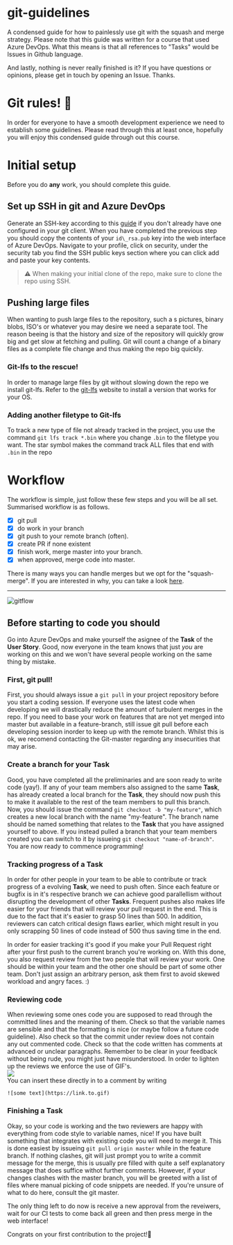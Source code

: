 # git-guidelines
A condensed guide for how to painlessly use git with the squash and merge strategy.
Please note that this guide was written for a course that used Azure DevOps. What this means is that all references to "Tasks"
would be Issues in Github language.

And lastly, nothing is never really finished is it? If you have questions or opinions, please get in touch by opening an Issue.
Thanks.



# Git rules! :metal:

In order for everyone to have a smooth development experience we need to establish some guidelines. Please read through this at least once, hopefully you will enjoy this condensed guide through out this course.

# Initial setup
Before you do **any** work, you should complete this guide. 

## Set up SSH in git and Azure DevOps
Generate an SSH-key according to this [guide](https://git-scm.com/book/en/v2/Git-on-the-Server-Generating-Your-SSH-Public-Key) if you don't already have one configured in your git client. 
When you have completed the previous step you should copy the contents of your `id\_rsa.pub` key into the web interface of Azure DevOps. Navigate to your profile, click on security, under the security tab you find the SSH public keys section where you can click add and paste your key contents. 

> :warning: When making your initial clone of the repo, make sure to clone the repo using SSH.

## Pushing large files
When wanting to push large files to the repository, such a s pictures, binary blobs, ISO's or whatever you may desire we need a separate tool. The reason beeing is that the history and size of the repository will quickly grow big and get slow at fetching and pulling. Git will count a change of a binary files as a complete file change and thus making the repo big quickly. 
### Git-lfs to the rescue!
In order to manage large files by git without slowing down the repo we install git-lfs. Refer to the [git-lfs](https://git-lfs.github.com/) website to install a version that works for your OS.
### Adding another filetype to Git-lfs
To track a new type of file not already tracked in the project, you use the command ```git lfs track *.bin``` where you change `.bin` to the filetype you want. The star symbol makes the command track ALL files that end with `.bin` in the repo


# Workflow
The workflow is simple, just follow these few steps and you will be all set.
Summarised workflow is as follows.
- [x] git pull
- [x] do work in your branch
- [x] git push to your remote branch (often).
- [x] create PR if none existent
- [x] finish work, merge master into your branch.
- [x] when approved, merge code into master.

There is many ways you can handle merges but we opt for the "squash-merge". If you are interested in why, you can take a look [here](https://blog.dnsimple.com/2019/01/two-years-of-squash-merge/).

--- 
   
![gitflow](https://i.ibb.co/9NVcsXB/git-flow2.png)


## Before starting to code you should
Go into Azure DevOps and make yourself the asignee of the **Task** of the **User Story**. Good, now everyone in the team knows that just *you* are working on this and we won't have several people working on the same thing by mistake.

### First, git pull!
First, you should always issue a `git pull` in your project repository before you  start a coding session.
If everyone uses the latest code when developing we will drastically reduce the amount of turbulent merges in the repo.  If you need to base your work on features that are not yet merged into master but available in a feature-branch, still issue git pull before each developing session inorder to keep up with the remote branch. Whilst this is ok, we recomend contacting the Git-master regarding any insecurities that may arise.
 
### Create a branch for your **Task**
Good, you have completed all the preliminaries and are soon ready to write code (yay!). If any of your team members also assigned to the same **Task**, has already created a local branch for the **Task**, they should now push this to make it available to the rest of the team members to pull this branch. Now, you should issue the command  ```git checkout -b "my-feature"```, which creates a new local branch with the name "my-feature". The branch name should be named something that relates to the **Task** that you have assigned yourself to above. If you instead pulled a branch that your team members created you can switch to it by issueing ```git checkout "name-of-branch"```. You are now ready to commence programming!

### Tracking progress of a **Task**
In order for other people in your team to be able to contribute or track progress of a evolving **Task**, we need to push often. Since each feature or bugfix is in it's respective branch we can achieve good parallellism without disrupting the development of other **Tasks**. Frequent pushes also makes life easier for your friends that will review your pull request in the end. This is due to the fact that it's easier to grasp 50 lines than 500. In addition, reviewers can catch critical design flaws earlier, which might result in you only scrapping 50 lines of code instead of 500 thus saving time in the end.

In order for easier tracking it's good if you make your Pull Request right after your first push to the current branch you're working on. With this done, you also request review from the two people that will review your work. One should be within your team and the other one should be part of some other team. Don't just assign an arbitrary person, ask them first to avoid skewed workload and angry faces. :)

### Reviewing code
When reviewing some ones code you are supposed to read through the committed lines and the meaning of them. Check so that the variable names are sensible and that the formatting is nice (or maybe follow a future code guideline). Also check so that the commit under review does not contain any out commented code. Check so that the code written has comments at advanced or unclear paragraphs. Remember to be clear in your feedback without being rude, you might just have misunderstood. 
In order to lighten up the reviews we enforce the use of GIF's.  
![](https://media.giphy.com/media/cFkiFMDg3iFoI/giphy.gif)   
You can insert these directly in to a comment by writing 
```
![some text](https://link.to.gif)
```


### Finishing a **Task**
Okay, so your code is working and the two reviewers are happy with everything from code style to variable names, nice! If you have built something that integrates with existing code you will need to merge it. This is done easiest by issueing ```git pull origin master``` while in the feature branch. If nothing clashes, git will just prompt you to write a commit message for the merge, this is usually pre filled with quite a self explanatory message that does suffice withot further comments. However, if your changes clashes with the master branch, you will be greeted with a list of files where manual picking of code snippets are needed. If you're unsure of what to do here, consult the git master. 

The only thing left to do now is receive a new approval from the reveiwers, wait for our CI tests to come back all green and then press merge in the web interface!

Congrats on your first contribution to the project!:beers:
